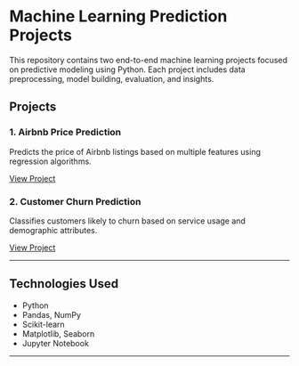 # Machine Learning Prediction Projects

This repository contains two end-to-end machine learning projects focused on predictive modeling using Python. Each project includes data preprocessing, model building, evaluation, and insights.

##  Projects

### 1. Airbnb Price Prediction
Predicts the price of Airbnb listings based on multiple features using regression algorithms.

 [View Project](./airbnb_price_prediction)

### 2. Customer Churn Prediction
Classifies customers likely to churn based on service usage and demographic attributes.

 [View Project](./customer_churn_prediction)

---

##  Technologies Used
- Python
- Pandas, NumPy
- Scikit-learn
- Matplotlib, Seaborn
- Jupyter Notebook


---

